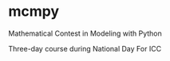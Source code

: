 # mcmpy
Mathematical Contest in Modeling with Python 


Three-day course during National Day  For ICC 
